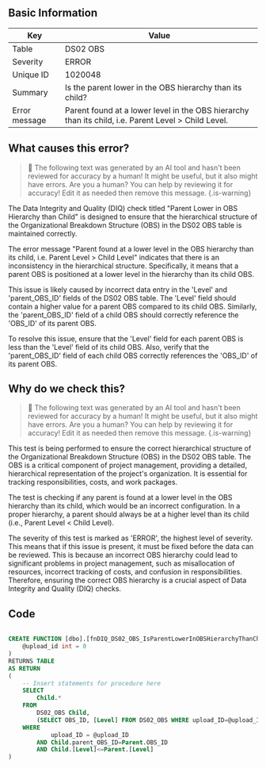 ## Basic Information
| Key         | Value          |
|-------------|----------------|
| Table       | DS02 OBS |
| Severity    | ERROR |
| Unique ID   | 1020048   |
| Summary     | Is the parent lower in the OBS hierarchy than its child? |
| Error message | Parent found at a lower level in the OBS hierarchy than its child, i.e. Parent Level > Child Level. |

## What causes this error?

> :robot: The following text was generated by an AI tool and hasn't been reviewed for accuracy by a human! It might be useful, but it also might have errors. Are you a human? You can help by reviewing it for accuracy! Edit it as needed then remove this message.
{.is-warning}

The Data Integrity and Quality (DIQ) check titled "Parent Lower in OBS Hierarchy than Child" is designed to ensure that the hierarchical structure of the Organizational Breakdown Structure (OBS) in the DS02 OBS table is maintained correctly. 

The error message "Parent found at a lower level in the OBS hierarchy than its child, i.e. Parent Level > Child Level" indicates that there is an inconsistency in the hierarchical structure. Specifically, it means that a parent OBS is positioned at a lower level in the hierarchy than its child OBS. 

This issue is likely caused by incorrect data entry in the 'Level' and 'parent_OBS_ID' fields of the DS02 OBS table. The 'Level' field should contain a higher value for a parent OBS compared to its child OBS. Similarly, the 'parent_OBS_ID' field of a child OBS should correctly reference the 'OBS_ID' of its parent OBS. 

To resolve this issue, ensure that the 'Level' field for each parent OBS is less than the 'Level' field of its child OBS. Also, verify that the 'parent_OBS_ID' field of each child OBS correctly references the 'OBS_ID' of its parent OBS.
## Why do we check this?

> :robot: The following text was generated by an AI tool and hasn't been reviewed for accuracy by a human! It might be useful, but it also might have errors. Are you a human? You can help by reviewing it for accuracy! Edit it as needed then remove this message.
{.is-warning}

This test is being performed to ensure the correct hierarchical structure of the Organizational Breakdown Structure (OBS) in the DS02 OBS table. The OBS is a critical component of project management, providing a detailed, hierarchical representation of the project's organization. It is essential for tracking responsibilities, costs, and work packages.

The test is checking if any parent is found at a lower level in the OBS hierarchy than its child, which would be an incorrect configuration. In a proper hierarchy, a parent should always be at a higher level than its child (i.e., Parent Level < Child Level). 

The severity of this test is marked as 'ERROR', the highest level of severity. This means that if this issue is present, it must be fixed before the data can be reviewed. This is because an incorrect OBS hierarchy could lead to significant problems in project management, such as misallocation of resources, incorrect tracking of costs, and confusion in responsibilities. Therefore, ensuring the correct OBS hierarchy is a crucial aspect of Data Integrity and Quality (DIQ) checks.
## Code

```sql

CREATE FUNCTION [dbo].[fnDIQ_DS02_OBS_IsParentLowerInOBSHierarchyThanChild] (
	@upload_id int = 0
)
RETURNS TABLE
AS RETURN
(
    -- Insert statements for procedure here
	SELECT 
		Child.* 
	FROM 
		DS02_OBS Child,
		(SELECT OBS_ID, [Level] FROM DS02_OBS WHERE upload_ID=@upload_ID) Parent
	WHERE 
			upload_ID = @upload_ID
		AND Child.parent_OBS_ID=Parent.OBS_ID
		AND Child.[Level]<=Parent.[Level]
)
```

